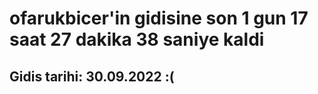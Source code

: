 # ofarukbicer'in gidisine son 1 gun 17 saat 27 dakika 38 saniye kaldi

## Gidis tarihi: 30.09.2022 :(